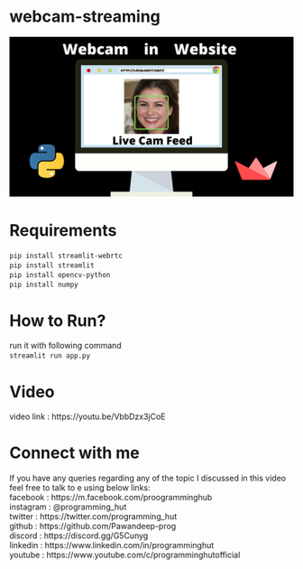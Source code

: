 # webcam-streaming
<img src="0001.jpg"/>

<h1>Requirements</h1>
<code>pip install streamlit-webrtc</code><br>
<code>pip install streamlit</code><br>
<code>pip install opencv-python</code><br>
<code>pip install numpy</code><br>

<h1>How to Run?</h1>
run it with following command <br> <code>streamlit run app.py</code>
  <h1>Video</h1>
  video link : https://youtu.be/VbbDzx3jCoE<br>
  
<h1>Connect with me</h1>
If you have any queries regarding any of the topic I discussed in this video feel free to talk to e using below links:<br>
facebook : https://m.facebook.com/proogramminghub<br>
instagram : @programming_hut<br>
twitter : https://twitter.com/programming_hut<br>
github : https://github.com/Pawandeep-prog<br>
discord : https://discord.gg/G5Cunyg<br>
linkedin : https://www.linkedin.com/in/programminghut<br>
youtube : https://www.youtube.com/c/programminghutofficial<br>
